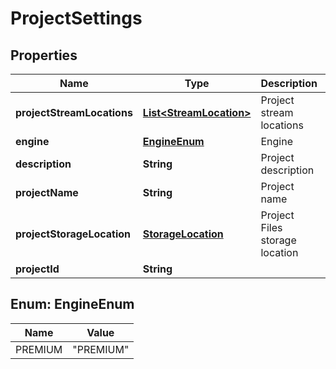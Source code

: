 
# ProjectSettings

## Properties
Name | Type | Description | Notes
------------ | ------------- | ------------- | -------------
**projectStreamLocations** | [**List&lt;StreamLocation&gt;**](StreamLocation.md) | Project stream locations | 
**engine** | [**EngineEnum**](#EngineEnum) | Engine | 
**description** | **String** | Project description | 
**projectName** | **String** | Project name | 
**projectStorageLocation** | [**StorageLocation**](StorageLocation.md) | Project Files storage location | 
**projectId** | **String** |  |  [optional]


<a name="EngineEnum"></a>
## Enum: EngineEnum
Name | Value
---- | -----
PREMIUM | &quot;PREMIUM&quot;



